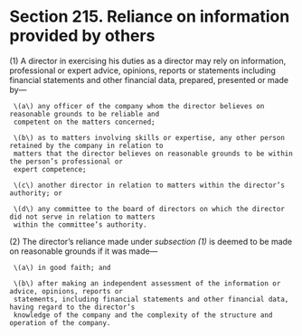 # Section 215. Reliance on information provided by others

\(1\) A director in exercising his duties as a director may rely on information, professional or expert advice, opinions, reports or statements including financial statements and other financial data, prepared, presented or made by—

     \(a\) any officer of the company whom the director believes on reasonable grounds to be reliable and  
     competent on the matters concerned;

     \(b\) as to matters involving skills or expertise, any other person retained by the company in relation to  
     matters that the director believes on reasonable grounds to be within the person’s professional or  
     expert competence;

     \(c\) another director in relation to matters within the director’s authority; or

     \(d\) any committee to the board of directors on which the director did not serve in relation to matters  
     within the committee’s authority.

\(2\) The director’s reliance made under _subsection \(1\)_ is deemed to be made on reasonable grounds if it was made—

     \(a\) in good faith; and

     \(b\) after making an independent assessment of the information or advice, opinions, reports or  
     statements, including financial statements and other financial data, having regard to the director’s  
     knowledge of the company and the complexity of the structure and operation of the company.

